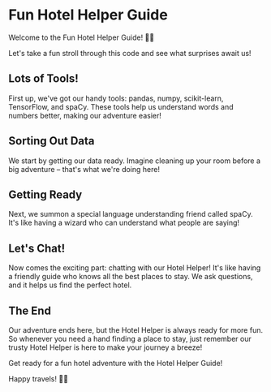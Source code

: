 # Fun Hotel Helper Guide

Welcome to the Fun Hotel Helper Guide! 🏨🤖

Let's take a fun stroll through this code and see what surprises await us!

## Lots of Tools!

First up, we've got our handy tools: pandas, numpy, scikit-learn, TensorFlow, and spaCy. These tools help us understand words and numbers better, making our adventure easier!

## Sorting Out Data

We start by getting our data ready. Imagine cleaning up your room before a big adventure – that's what we're doing here!

## Getting Ready

Next, we summon a special language understanding friend called spaCy. It's like having a wizard who can understand what people are saying!

## Let's Chat!

Now comes the exciting part: chatting with our Hotel Helper! It's like having a friendly guide who knows all the best places to stay. We ask questions, and it helps us find the perfect hotel.

## The End

Our adventure ends here, but the Hotel Helper is always ready for more fun. So whenever you need a hand finding a place to stay, just remember our trusty Hotel Helper is here to make your journey a breeze!

Get ready for a fun hotel adventure with the Hotel Helper Guide!

Happy travels! 🧳✨
